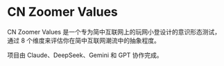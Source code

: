 # CN Zoomer Values

CN Zoomer Values 是一个专为简中互联网上的玩网小登设计的意识形态测试，通过 8 个维度来评估你在简中互联网潮流中的抽象程度。

项目由 Claude、DeepSeek、Gemini 和 GPT 协作完成。